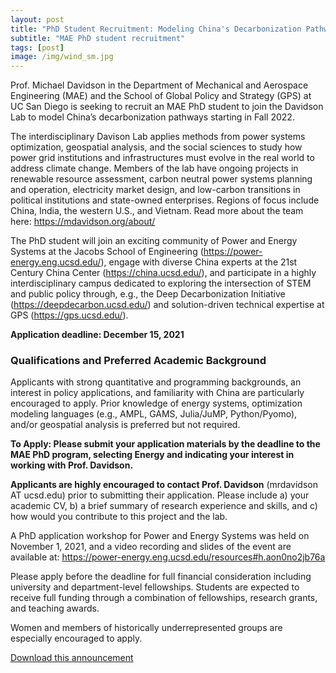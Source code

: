 ```yaml
---
layout: post
title: "PhD Student Recruitment: Modeling China's Decarbonization Pathways"
subtitle: "MAE PhD student recruitment"
tags: [post]
image: /img/wind_sm.jpg
---
```


Prof. Michael Davidson in the Department of Mechanical and Aerospace Engineering (MAE) and the School of Global Policy and Strategy (GPS) at UC San Diego is seeking to recruit an MAE PhD student to join the Davidson Lab to model China’s decarbonization pathways starting in Fall 2022.

The interdisciplinary Davison Lab applies methods from power systems optimization, geospatial analysis, and the social sciences to study how power grid institutions and infrastructures must evolve in the real world to address climate change. Members of the lab have ongoing projects in renewable resource assessment, carbon neutral power systems planning and operation, electricity market design, and low-carbon transitions in political institutions and state-owned enterprises. Regions of focus include China, India, the western U.S., and Vietnam. Read more about the team here: https://mdavidson.org/about/

The PhD student will join an exciting community of Power and Energy Systems at the Jacobs School of Engineering (https://power-energy.eng.ucsd.edu/), engage with diverse China experts at the 21st Century China Center (https://china.ucsd.edu/), and participate in a highly interdisciplinary campus dedicated to exploring the intersection of STEM and public policy through, e.g., the Deep Decarbonization Initiative (https://deepdecarbon.ucsd.edu/) and solution-driven technical expertise at GPS (https://gps.ucsd.edu/).

**Application deadline: December 15, 2021**

### Qualifications and Preferred Academic Background

Applicants with strong quantitative and programming backgrounds, an interest in policy applications, and familiarity with China are particularly encouraged to apply. Prior knowledge of energy systems, optimization modeling languages (e.g., AMPL, GAMS, Julia/JuMP, Python/Pyomo), and/or geospatial analysis is preferred but not required.

**To Apply: Please submit your application materials by the deadline to the MAE PhD program, selecting Energy and indicating your interest in working with Prof. Davidson.**

**Applicants are highly encouraged to contact Prof. Davidson** (mrdavidson AT ucsd.edu) prior to submitting their application. Please include a) your academic CV, b) a brief summary of research experience and skills, and c) how would you contribute to this project and the lab.

A PhD application workshop for Power and Energy Systems was held on November 1, 2021, and a video recording and slides of the event are available at:
https://power-energy.eng.ucsd.edu/resources#h.aon0no2jb76a  

Please apply before the deadline for full financial consideration including university and department-level fellowships. Students are expected to receive full funding through a combination of fellowships, research grants, and teaching awards.

Women and members of historically underrepresented groups are especially encouraged to apply.

[Download this announcement](https://docs.google.com/document/d/11ghTYRN4kyv-yfGN2REKTsTBWTAriLsB/edit)

